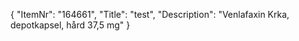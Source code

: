 {
  "ItemNr": "164661",
  "Title": "test",
  "Description": "Venlafaxin Krka, depotkapsel, hård 37,5 mg"
}